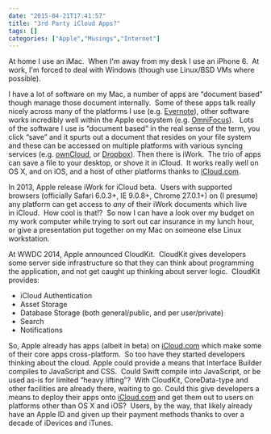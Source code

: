 ```yaml
---
date: "2015-04-21T17:41:57"
title: "3rd Party iCloud Apps?"
tags: []
categories: ["Apple","Musings","Internet"]
---
```


At home I use an iMac.  When I'm away from my desk I use an iPhone 6.  At work, I'm forced to deal with Windows (though use Linux/BSD VMs where possible). 
 
I have a lot of software on my Mac, a number of apps are “document based” though manage those document internally.  Some of these apps talk really nicely across many of the platforms I use (e.g. [Evernote][1]), other software works incredibly well within the Apple ecosystem (e.g. [OmniFocus][2]).   
Lots of the software I use is “document based” in the real sense of the term, you click “save” and it spurts out a document that resides on your file system and these can be accessed on multiple platforms with various syncing services (e.g. [ownCloud][3], or [Dropbox][4]). 
Then there is iWork.  The trio of apps can save a file to your desktop, or shove it in iCloud.  It works really well on OS X, and on iOS, and a host of other platforms thanks to [iCloud.com][5]. 
 
In 2013, Apple release iWork for iCloud beta.  Users with supported browsers (officially Safari 6.0.3+, IE 9.0.8+, Chrome 27.0.1+) on (I presume) any platform can get access to _any_ of their iWork documents which live in iCloud.  How cool is that!?  So now I can have a look over my budget on my work computer while trying to sort out car insurance in my lunch hour, or give a presentation put together on my Mac on someone else Linux workstation. 
 
At WWDC 2014, Apple announced CloudKit.  CloudKit gives developers some server side infrastructure so that they can think about programming the application, and not get caught up thinking about server logic.  CloudKit provides: 

* iCloud Authentication
* Asset Storage
* Database Storage (both general/public, and per user/private)
* Search
* Notifications 

So, Apple already has apps (albeit in beta) on [iCloud.com][6] which make some of their core apps cross-platform.  So too have they started developers thinking about the cloud. 
Apple could provide a means that Interface Builder compiles to JavaScript and CSS.  Could Swift compile into JavaScript, or be used as-is for limited “heavy lifting”?  With CloudKit, CoreData-type and other facilities are already there, waiting to go. 
Could this give developers a means to deploy their apps onto [iCloud.com][7] and get them out to users on platforms other than OS X and iOS?  Users, by the way, that likely already have an Apple ID and given up their payment methods thanks to over a decade of iDevices and iTunes.

  [1]: https://evernote.com
  [2]: https://www.omnigroup.com/omnifocus/
  [3]: https://owncloud.org
  [4]: https://www.dropbox.com/
  [5]: http://iCloud.com
  [6]: http://icloud.com
  [7]: http://iCloud.com
